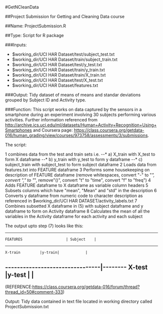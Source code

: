 #GetNCleanData

##Project Submission for Getting and Cleaning Data course

##Name: ProjectSubmission.R

##Type: Script for R package

###Inputs:
* $working_dir/UCI HAR Dataset/test/subject_test.txt
* $working_dir/UCI HAR Dataset/train/subject_train.txt
* $working_dir/UCI HAR Dataset/test/y_test.txt
* $working_dir/UCI HAR Dataset/train/y_train.txt
* $working_dir/UCI HAR Dataset/train/X_train.txt
* $working_dir/UCI HAR Dataset/test/X_test.txt
* $working_dir/UCI HAR Dataset/features.txt

###Output:
Tidy dataset of means of means and standar deviations grouped by Subject ID and Activity type.

###Function:
This script works on data captured by the sensors in a smartphone during an experiment involving 30 subjects performing various activities.
Further information referenced from http://archive.ics.uci.edu/ml/datasets/Human+Activity+Recognition+Using+Smartphones and
Coursera page: https://class.coursera.org/getdata-016/human_grading/view/courses/973758/assessments/3/submissions.

The script:

1 combines data from the test and train sets i.e. 
	--* a) X_train with X_test to form X dataframe
	--* b) y_train with y_test to form y dataframe
	--* c) subject_train with subject_test to form subject dataframe
2 Loads data from features.txt into FEATURE dataframe
3 Performs some housekeeping on description of FEATURE dataframe (remove whitespaces, convert "-" to "_", convert "," to "_", remove"()", convert "t" to "time", convert "f" to "freq")
4 Adds FEATURE dataframe to X dataframe as variable column headers 
5 Subsets columns which have "mean", "Mean" and "std" in the description
6 Converts y dataframe from numeric code to character description as referenced in $working_dir/UCI HAR DATASET/activity_labels.txt 
7 Combines subsetted X dataframe in (5) with subject dataframe and y dataframe to form on Activity dataframe
8 Calculates the mean of all the variables in the Activity dataframe for each activity and each subject

The output upto step (7) looks like this:

-----------------------------------------------------
	FEATURES	                | Subject    |
-----------------------------------------
	X-train			|y-train|            |
--------------------------------|--------
	X-test			|y-test |            |
------------------------------------------------------
(REFERENCE:https://class.coursera.org/getdata-016/forum/thread?thread_id=50#comment-333)

Output:
Tidy data contained in text file located in working directory called ProjectSubmission.txt
